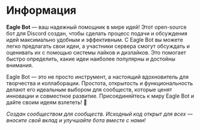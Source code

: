 # Информация
**Eagle Bot** — ваш надежный помощник в мире идей! Этот open-source бот для Discord создан, чтобы сделать процесс подачи и обсуждения идей максимально удобным и эффективным. С Eagle Bot вы можете легко предлагать свои идеи, а участники сервера смогут обсуждать и оценивать их с помощью системы лайков и дизлайков. Это помогает быстро определить, какие идеи наиболее популярны и достойны внимания.  

Eagle Bot — это не просто инструмент, а настоящий вдохновитель для творчества и коллаборации. Простота, открытость и функциональность делают его идеальным выбором для сообществ, которые ценят инновации и совместное развитие. Присоединяйтесь к миру Eagle Bot и дайте своим идеям взлететь! 🚀  

*Создан сообществом для сообществ. Исходный код открыт для всех — вносите свой вклад и улучшайте бота вместе с нами!*
